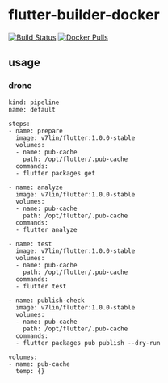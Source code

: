 # flutter-builder-docker

[![Build Status](https://cloud.drone.io/api/badges/v7lin/flutter-builder-docker/status.svg)](https://cloud.drone.io/v7lin/flutter-builder-docker)
[![Docker Pulls](https://img.shields.io/docker/pulls/v7lin/flutter.svg)](https://hub.docker.com/r/v7lin/flutter)

## usage

### drone
````
kind: pipeline
name: default

steps:
- name: prepare
  image: v7lin/flutter:1.0.0-stable
  volumes:
  - name: pub-cache
    path: /opt/flutter/.pub-cache
  commands:
  - flutter packages get

- name: analyze
  image: v7lin/flutter:1.0.0-stable
  volumes:
  - name: pub-cache
    path: /opt/flutter/.pub-cache
  commands:
  - flutter analyze

- name: test
  image: v7lin/flutter:1.0.0-stable
  volumes:
  - name: pub-cache
    path: /opt/flutter/.pub-cache
  commands:
  - flutter test

- name: publish-check
  image: v7lin/flutter:1.0.0-stable
  volumes:
  - name: pub-cache
    path: /opt/flutter/.pub-cache
  commands:
  - flutter packages pub publish --dry-run

volumes:
- name: pub-cache
  temp: {}
````